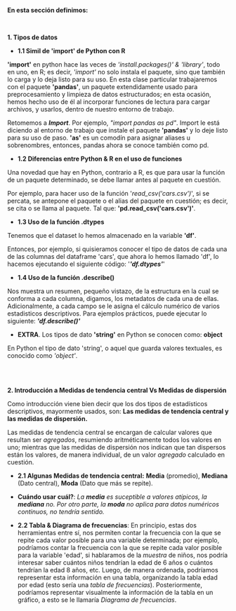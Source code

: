 **En esta sección definimos:**

<br>

**1. Tipos de datos**

* **1.1 Simil de 'import' de Python con R**

**'import'** en python hace las veces de *'install.packages()' & 'library'*, todo en uno, en R; es decir, *'import'* no solo instala el paquete, sino que también lo carga y lo deja listo para su uso. En esta clase particular trabajaremos con el paquete **'pandas'**, un paquete extendidamente usado para preprocesamiento y limpieza de datos estructurados; en esta ocasión, hemos hecho uso de él al incorporar funciones de lectura para cargar archivos, y usarlos, dentro de nuestro entorno de trabajo.

Retomemos a **_Import_**. Por ejemplo, *"import pandas as pd"*. Import le está diciendo al entorno de trabajo que instale el paquete **'pandas'** y lo deje listo para su uso de paso. **'as'** es un comodín para asignar aliases u sobrenombres, entonces, pandas ahora se conoce también como pd. 


* **1.2 Diferencias entre Python & R en el uso de funciones**

Una novedad que hay en Python, contrario a R, es que para usar la función de un paquete determinado, se debe llamar antes al paquete en cuestión. 

Por ejemplo, para hacer uso de la función '*read_csv('cars.csv')*', si se percata, se antepone el paquete o el alias del paquete en cuestión; es decir, se cita o se llama al paquete. Tal que: **'pd.read_csv('cars.csv')'**.


* **1.3 Uso de la función .dtypes**

Tenemos que el dataset lo hemos almacenado en la variable **'df'**. 

Entonces, por ejemplo, si quisieramos conocer el tipo de datos de cada una de las columnas del dataframe 'cars', que ahora lo hemos llamado 'df', lo hacemos ejecutando el siguiente código: '***'df.dtypes'***'


* **1.4 Uso de la función .describe()**

Nos muestra un resumen, pequeño vistazo, de la estructura en la cual se conforma a cada columna, digamos, los metadatos de cada una de ellas. Adicionalmente, a cada campo se le asigna el cálculo numérico de varios estadisticos descriptivos. Para ejemplos prácticos, puede ejecutar lo siguiente: ***'df.describe()'***


* **EXTRA**. Los tipos de dato **'string'** en Python se conocen como: **object**

En Python el tipo de dato 'string', o aquel que guarda valores textuales, es conocido como _'object'_.


<br>
<br>


**2. Introducción a Medidas de tendencia central Vs Medidas de dispersión**

Como introducción viene bien decir que los dos tipos de estadísticos descriptivos, mayormente usados, son: **Las medidas de tendencia central y las medidas de dispersión.**

Las medidas de tendencia central se encargan de calcular valores que resultan ser *agregados*, resumiendo aritméticamente todos los valores en uno; mientras que las medidas de dispersión nos indican que tan dispersos están los valores, de manera individual, de un valor *agregado* calculado en cuestión.   

* **2.1 Algunas Medidas de tendencia central:** **Media** (promedio), **Mediana** (Dato central), **Moda** (Dato que más se repite). 

* **Cuándo usar cuál?**: *La **media** es suceptible a valores atípicos, la **mediana** no. Por otro parte, la **moda** no aplica para datos numéricos continuos, no tendría sentido.* 


* **2.2 Tabla & Diagrama de frecuencias**: En principio, estas dos herramientas entre sí, nos permiten contar la frecuencia con la que se repite cada valor posible para una variable determinada; por ejemplo, podríamos contar la frecuencia con la que se repite cada valor posible para la variable 'edad', si hablaramos de la *muestra* de niños, nos podría interesar saber cuántos niños tendrían la edad de 6 años o cuántos tendrían la edad 8 años, etc. Luego, de manera ordenada, podríamos representar esta información en una tabla, organizando la tabla edad por edad (esto sería una *tabla de frecuencias*). Posteriormente, podríamos representar visualmente la información de la tabla en un gráfico, a esto se le llamaría *Diagrama de frecuencias*.  
